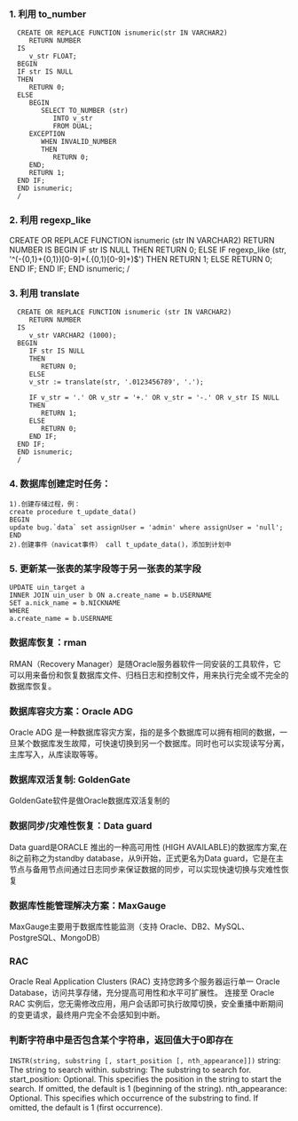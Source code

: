 ### 1. 利用 to_number
      CREATE OR REPLACE FUNCTION isnumeric(str IN VARCHAR2)
         RETURN NUMBER
      IS
         v_str FLOAT;
      BEGIN
      IF str IS NULL
      THEN
         RETURN 0;
      ELSE
         BEGIN
            SELECT TO_NUMBER (str)
               INTO v_str
               FROM DUAL;
         EXCEPTION
            WHEN INVALID_NUMBER
            THEN
               RETURN 0;
         END;
         RETURN 1;
      END IF;
      END isnumeric;
      /

### 2. 利用 regexp_like
CREATE OR REPLACE FUNCTION isnumeric (str IN VARCHAR2)
    RETURN NUMBER
IS
BEGIN
    IF str IS NULL
    THEN
       RETURN 0;
    ELSE
       IF regexp_like (str, '^(-{0,1}+{0,1})[0-9]+(.{0,1}[0-9]+)$')
       THEN
          RETURN 1;
       ELSE
          RETURN 0;
       END IF;
    END IF;
END isnumeric;
/

### 3. 利用 translate
      CREATE OR REPLACE FUNCTION isnumeric (str IN VARCHAR2)
         RETURN NUMBER
      IS
         v_str VARCHAR2 (1000);
      BEGIN
         IF str IS NULL
         THEN
            RETURN 0;
         ELSE
         v_str := translate(str, '.0123456789', '.');

         IF v_str = '.' OR v_str = '+.' OR v_str = '-.' OR v_str IS NULL
         THEN
            RETURN 1;
         ELSE
            RETURN 0;
         END IF;
      END IF;
      END isnumeric;
      /

### 4. 数据库创建定时任务：
	1).创建存储过程，例：
	create procedure t_update_data()
	BEGIN
	update bug.`data` set assignUser = 'admin' where assignUser = 'null';
	END
	2).创建事件（navicat事件） call t_update_data()，添加到计划中
   
### 5. 更新某一张表的某字段等于另一张表的某字段
	UPDATE uin_target a
	INNER JOIN uin_user b ON a.create_name = b.USERNAME
	SET a.nick_name = b.NICKNAME
	WHERE
	a.create_name = b.USERNAME

### 数据库恢复：rman
RMAN（Recovery Manager）是随Oracle服务器软件一同安装的工具软件，它可以用来备份和恢复数据库文件、归档日志和控制文件，用来执行完全或不完全的数据库恢复。

### 数据库容灾方案：Oracle ADG
Oracle ADG 是一种数据库容灾方案，指的是多个数据库可以拥有相同的数据，一旦某个数据库发生故障，可快速切换到另一个数据库。同时也可以实现读写分离，主库写入，从库读取等等。

### 数据库双活复制: GoldenGate
GoldenGate软件是做Oracle数据库双活复制的   

### 数据同步/灾难性恢复：Data guard
Data guard是ORACLE 推出的一种高可用性 (HIGH AVAILABLE)的数据库方案,在8i之前称之为standby database，从9i开始，正式更名为Data guard，它是在主节点与备用节点间通过日志同步来保证数据的同步，可以实现快速切换与灾难性恢复

### 数据库性能管理解决方案：MaxGauge
MaxGauge主要用于数据库性能监测（支持 Oracle、DB2、MySQL、PostgreSQL、MongoDB）

### RAC
Oracle Real Application Clusters (RAC) 支持您跨多个服务器运行单一 Oracle Database，访问共享存储，充分提高可用性和水平可扩展性。 连接至 Oracle RAC 实例后，您无需修改应用，用户会话即可执行故障切换，安全重播中断期间的变更请求，最终用户完全不会感知到中断。

### 判断字符串中是否包含某个字符串，返回值大于0即存在
`INSTR(string, substring [, start_position [, nth_appearance]])`
string: The string to search within.
substring: The substring to search for.
start_position: Optional. This specifies the position in the string to start the search. If omitted, the default is 1 (beginning of the string).
nth_appearance: Optional. This specifies which occurrence of the substring to find. If omitted, the default is 1 (first occurrence).